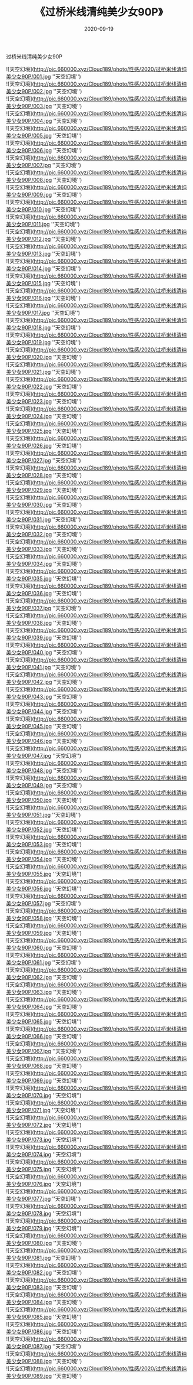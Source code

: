 ﻿---
layout: post
title:  《过桥米线清纯美少女90P》
date:   2020-09-19
img: http://pic.660000.xyz/Cloud189/photo/性感/2020/过桥米线清纯美少女90P/000.jpg
categories: [美女, 性感, 泳衣]
---

过桥米线清纯美少女90P



![天空幻境](http://pic.660000.xyz/Cloud189/photo/性感/2020/过桥米线清纯美少女90P/001.jpg ''天空幻境'') <br>
![天空幻境](http://pic.660000.xyz/Cloud189/photo/性感/2020/过桥米线清纯美少女90P/002.jpg ''天空幻境'') <br>
![天空幻境](http://pic.660000.xyz/Cloud189/photo/性感/2020/过桥米线清纯美少女90P/003.jpg ''天空幻境'') <br>
![天空幻境](http://pic.660000.xyz/Cloud189/photo/性感/2020/过桥米线清纯美少女90P/004.jpg ''天空幻境'') <br>
![天空幻境](http://pic.660000.xyz/Cloud189/photo/性感/2020/过桥米线清纯美少女90P/005.jpg ''天空幻境'') <br>
![天空幻境](http://pic.660000.xyz/Cloud189/photo/性感/2020/过桥米线清纯美少女90P/006.jpg ''天空幻境'') <br>
![天空幻境](http://pic.660000.xyz/Cloud189/photo/性感/2020/过桥米线清纯美少女90P/007.jpg ''天空幻境'') <br>
![天空幻境](http://pic.660000.xyz/Cloud189/photo/性感/2020/过桥米线清纯美少女90P/008.jpg ''天空幻境'') <br>
![天空幻境](http://pic.660000.xyz/Cloud189/photo/性感/2020/过桥米线清纯美少女90P/009.jpg ''天空幻境'') <br>
![天空幻境](http://pic.660000.xyz/Cloud189/photo/性感/2020/过桥米线清纯美少女90P/010.jpg ''天空幻境'') <br>
![天空幻境](http://pic.660000.xyz/Cloud189/photo/性感/2020/过桥米线清纯美少女90P/011.jpg ''天空幻境'') <br>
![天空幻境](http://pic.660000.xyz/Cloud189/photo/性感/2020/过桥米线清纯美少女90P/012.jpg ''天空幻境'') <br>
![天空幻境](http://pic.660000.xyz/Cloud189/photo/性感/2020/过桥米线清纯美少女90P/013.jpg ''天空幻境'') <br>
![天空幻境](http://pic.660000.xyz/Cloud189/photo/性感/2020/过桥米线清纯美少女90P/014.jpg ''天空幻境'') <br>
![天空幻境](http://pic.660000.xyz/Cloud189/photo/性感/2020/过桥米线清纯美少女90P/015.jpg ''天空幻境'') <br>
![天空幻境](http://pic.660000.xyz/Cloud189/photo/性感/2020/过桥米线清纯美少女90P/016.jpg ''天空幻境'') <br>
![天空幻境](http://pic.660000.xyz/Cloud189/photo/性感/2020/过桥米线清纯美少女90P/017.jpg ''天空幻境'') <br>
![天空幻境](http://pic.660000.xyz/Cloud189/photo/性感/2020/过桥米线清纯美少女90P/018.jpg ''天空幻境'') <br>
![天空幻境](http://pic.660000.xyz/Cloud189/photo/性感/2020/过桥米线清纯美少女90P/019.jpg ''天空幻境'') <br>
![天空幻境](http://pic.660000.xyz/Cloud189/photo/性感/2020/过桥米线清纯美少女90P/020.jpg ''天空幻境'') <br>
![天空幻境](http://pic.660000.xyz/Cloud189/photo/性感/2020/过桥米线清纯美少女90P/021.jpg ''天空幻境'') <br>
![天空幻境](http://pic.660000.xyz/Cloud189/photo/性感/2020/过桥米线清纯美少女90P/022.jpg ''天空幻境'') <br>
![天空幻境](http://pic.660000.xyz/Cloud189/photo/性感/2020/过桥米线清纯美少女90P/023.jpg ''天空幻境'') <br>
![天空幻境](http://pic.660000.xyz/Cloud189/photo/性感/2020/过桥米线清纯美少女90P/024.jpg ''天空幻境'') <br>
![天空幻境](http://pic.660000.xyz/Cloud189/photo/性感/2020/过桥米线清纯美少女90P/025.jpg ''天空幻境'') <br>
![天空幻境](http://pic.660000.xyz/Cloud189/photo/性感/2020/过桥米线清纯美少女90P/026.jpg ''天空幻境'') <br>
![天空幻境](http://pic.660000.xyz/Cloud189/photo/性感/2020/过桥米线清纯美少女90P/027.jpg ''天空幻境'') <br>
![天空幻境](http://pic.660000.xyz/Cloud189/photo/性感/2020/过桥米线清纯美少女90P/028.jpg ''天空幻境'') <br>
![天空幻境](http://pic.660000.xyz/Cloud189/photo/性感/2020/过桥米线清纯美少女90P/029.jpg ''天空幻境'') <br>
![天空幻境](http://pic.660000.xyz/Cloud189/photo/性感/2020/过桥米线清纯美少女90P/030.jpg ''天空幻境'') <br>
![天空幻境](http://pic.660000.xyz/Cloud189/photo/性感/2020/过桥米线清纯美少女90P/031.jpg ''天空幻境'') <br>
![天空幻境](http://pic.660000.xyz/Cloud189/photo/性感/2020/过桥米线清纯美少女90P/032.jpg ''天空幻境'') <br>
![天空幻境](http://pic.660000.xyz/Cloud189/photo/性感/2020/过桥米线清纯美少女90P/033.jpg ''天空幻境'') <br>
![天空幻境](http://pic.660000.xyz/Cloud189/photo/性感/2020/过桥米线清纯美少女90P/034.jpg ''天空幻境'') <br>
![天空幻境](http://pic.660000.xyz/Cloud189/photo/性感/2020/过桥米线清纯美少女90P/035.jpg ''天空幻境'') <br>
![天空幻境](http://pic.660000.xyz/Cloud189/photo/性感/2020/过桥米线清纯美少女90P/036.jpg ''天空幻境'') <br>
![天空幻境](http://pic.660000.xyz/Cloud189/photo/性感/2020/过桥米线清纯美少女90P/037.jpg ''天空幻境'') <br>
![天空幻境](http://pic.660000.xyz/Cloud189/photo/性感/2020/过桥米线清纯美少女90P/038.jpg ''天空幻境'') <br>
![天空幻境](http://pic.660000.xyz/Cloud189/photo/性感/2020/过桥米线清纯美少女90P/039.jpg ''天空幻境'') <br>
![天空幻境](http://pic.660000.xyz/Cloud189/photo/性感/2020/过桥米线清纯美少女90P/040.jpg ''天空幻境'') <br>
![天空幻境](http://pic.660000.xyz/Cloud189/photo/性感/2020/过桥米线清纯美少女90P/041.jpg ''天空幻境'') <br>
![天空幻境](http://pic.660000.xyz/Cloud189/photo/性感/2020/过桥米线清纯美少女90P/042.jpg ''天空幻境'') <br>
![天空幻境](http://pic.660000.xyz/Cloud189/photo/性感/2020/过桥米线清纯美少女90P/043.jpg ''天空幻境'') <br>
![天空幻境](http://pic.660000.xyz/Cloud189/photo/性感/2020/过桥米线清纯美少女90P/044.jpg ''天空幻境'') <br>
![天空幻境](http://pic.660000.xyz/Cloud189/photo/性感/2020/过桥米线清纯美少女90P/045.jpg ''天空幻境'') <br>
![天空幻境](http://pic.660000.xyz/Cloud189/photo/性感/2020/过桥米线清纯美少女90P/046.jpg ''天空幻境'') <br>
![天空幻境](http://pic.660000.xyz/Cloud189/photo/性感/2020/过桥米线清纯美少女90P/047.jpg ''天空幻境'') <br>
![天空幻境](http://pic.660000.xyz/Cloud189/photo/性感/2020/过桥米线清纯美少女90P/048.jpg ''天空幻境'') <br>
![天空幻境](http://pic.660000.xyz/Cloud189/photo/性感/2020/过桥米线清纯美少女90P/049.jpg ''天空幻境'') <br>
![天空幻境](http://pic.660000.xyz/Cloud189/photo/性感/2020/过桥米线清纯美少女90P/050.jpg ''天空幻境'') <br>
![天空幻境](http://pic.660000.xyz/Cloud189/photo/性感/2020/过桥米线清纯美少女90P/051.jpg ''天空幻境'') <br>
![天空幻境](http://pic.660000.xyz/Cloud189/photo/性感/2020/过桥米线清纯美少女90P/052.jpg ''天空幻境'') <br>
![天空幻境](http://pic.660000.xyz/Cloud189/photo/性感/2020/过桥米线清纯美少女90P/053.jpg ''天空幻境'') <br>
![天空幻境](http://pic.660000.xyz/Cloud189/photo/性感/2020/过桥米线清纯美少女90P/054.jpg ''天空幻境'') <br>
![天空幻境](http://pic.660000.xyz/Cloud189/photo/性感/2020/过桥米线清纯美少女90P/055.jpg ''天空幻境'') <br>
![天空幻境](http://pic.660000.xyz/Cloud189/photo/性感/2020/过桥米线清纯美少女90P/056.jpg ''天空幻境'') <br>
![天空幻境](http://pic.660000.xyz/Cloud189/photo/性感/2020/过桥米线清纯美少女90P/057.jpg ''天空幻境'') <br>
![天空幻境](http://pic.660000.xyz/Cloud189/photo/性感/2020/过桥米线清纯美少女90P/058.jpg ''天空幻境'') <br>
![天空幻境](http://pic.660000.xyz/Cloud189/photo/性感/2020/过桥米线清纯美少女90P/059.jpg ''天空幻境'') <br>
![天空幻境](http://pic.660000.xyz/Cloud189/photo/性感/2020/过桥米线清纯美少女90P/060.jpg ''天空幻境'') <br>
![天空幻境](http://pic.660000.xyz/Cloud189/photo/性感/2020/过桥米线清纯美少女90P/061.jpg ''天空幻境'') <br>
![天空幻境](http://pic.660000.xyz/Cloud189/photo/性感/2020/过桥米线清纯美少女90P/062.jpg ''天空幻境'') <br>
![天空幻境](http://pic.660000.xyz/Cloud189/photo/性感/2020/过桥米线清纯美少女90P/063.jpg ''天空幻境'') <br>
![天空幻境](http://pic.660000.xyz/Cloud189/photo/性感/2020/过桥米线清纯美少女90P/064.jpg ''天空幻境'') <br>
![天空幻境](http://pic.660000.xyz/Cloud189/photo/性感/2020/过桥米线清纯美少女90P/065.jpg ''天空幻境'') <br>
![天空幻境](http://pic.660000.xyz/Cloud189/photo/性感/2020/过桥米线清纯美少女90P/066.jpg ''天空幻境'') <br>
![天空幻境](http://pic.660000.xyz/Cloud189/photo/性感/2020/过桥米线清纯美少女90P/067.jpg ''天空幻境'') <br>
![天空幻境](http://pic.660000.xyz/Cloud189/photo/性感/2020/过桥米线清纯美少女90P/068.jpg ''天空幻境'') <br>
![天空幻境](http://pic.660000.xyz/Cloud189/photo/性感/2020/过桥米线清纯美少女90P/069.jpg ''天空幻境'') <br>
![天空幻境](http://pic.660000.xyz/Cloud189/photo/性感/2020/过桥米线清纯美少女90P/070.jpg ''天空幻境'') <br>
![天空幻境](http://pic.660000.xyz/Cloud189/photo/性感/2020/过桥米线清纯美少女90P/071.jpg ''天空幻境'') <br>
![天空幻境](http://pic.660000.xyz/Cloud189/photo/性感/2020/过桥米线清纯美少女90P/072.jpg ''天空幻境'') <br>
![天空幻境](http://pic.660000.xyz/Cloud189/photo/性感/2020/过桥米线清纯美少女90P/073.jpg ''天空幻境'') <br>
![天空幻境](http://pic.660000.xyz/Cloud189/photo/性感/2020/过桥米线清纯美少女90P/074.jpg ''天空幻境'') <br>
![天空幻境](http://pic.660000.xyz/Cloud189/photo/性感/2020/过桥米线清纯美少女90P/075.jpg ''天空幻境'') <br>
![天空幻境](http://pic.660000.xyz/Cloud189/photo/性感/2020/过桥米线清纯美少女90P/076.jpg ''天空幻境'') <br>
![天空幻境](http://pic.660000.xyz/Cloud189/photo/性感/2020/过桥米线清纯美少女90P/077.jpg ''天空幻境'') <br>
![天空幻境](http://pic.660000.xyz/Cloud189/photo/性感/2020/过桥米线清纯美少女90P/078.jpg ''天空幻境'') <br>
![天空幻境](http://pic.660000.xyz/Cloud189/photo/性感/2020/过桥米线清纯美少女90P/079.jpg ''天空幻境'') <br>
![天空幻境](http://pic.660000.xyz/Cloud189/photo/性感/2020/过桥米线清纯美少女90P/080.jpg ''天空幻境'') <br>
![天空幻境](http://pic.660000.xyz/Cloud189/photo/性感/2020/过桥米线清纯美少女90P/081.jpg ''天空幻境'') <br>
![天空幻境](http://pic.660000.xyz/Cloud189/photo/性感/2020/过桥米线清纯美少女90P/082.jpg ''天空幻境'') <br>
![天空幻境](http://pic.660000.xyz/Cloud189/photo/性感/2020/过桥米线清纯美少女90P/083.jpg ''天空幻境'') <br>
![天空幻境](http://pic.660000.xyz/Cloud189/photo/性感/2020/过桥米线清纯美少女90P/084.jpg ''天空幻境'') <br>
![天空幻境](http://pic.660000.xyz/Cloud189/photo/性感/2020/过桥米线清纯美少女90P/085.jpg ''天空幻境'') <br>
![天空幻境](http://pic.660000.xyz/Cloud189/photo/性感/2020/过桥米线清纯美少女90P/086.jpg ''天空幻境'') <br>
![天空幻境](http://pic.660000.xyz/Cloud189/photo/性感/2020/过桥米线清纯美少女90P/087.jpg ''天空幻境'') <br>
![天空幻境](http://pic.660000.xyz/Cloud189/photo/性感/2020/过桥米线清纯美少女90P/088.jpg ''天空幻境'') <br>
![天空幻境](http://pic.660000.xyz/Cloud189/photo/性感/2020/过桥米线清纯美少女90P/089.jpg ''天空幻境'') <br>